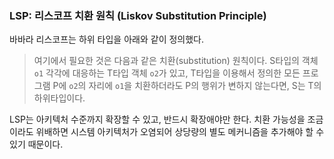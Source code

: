 ### LSP: 리스코프 치환 원칙 (Liskov Substitution Principle)
바바라 리스코프는 하위 타입을 아래와 같이 정의했다.

> 여기에서 필요한 것은 다음과 같은 치환(substitution) 원칙이다. S타입의 객체 `o1` 각각에 대응하는 T타입 객체 `o2`가 있고, T타입을 이용해서 정의한 모든 프로그램 P에 `o2`의 자리에 `o1`을 치환하더라도 P의 행위가 변하지 않는다면, S는 T의 하위타입이다.

LSP는 아키텍처 수준까지 확장할 수 있고, 반드시 확장애야만 한다. 치환 가능성을 조금이라도 위배하면 시스템 아키텍처가 오염되어 상당량의 별도 메커니즘을 추가해야 할 수 있기 때문이다.